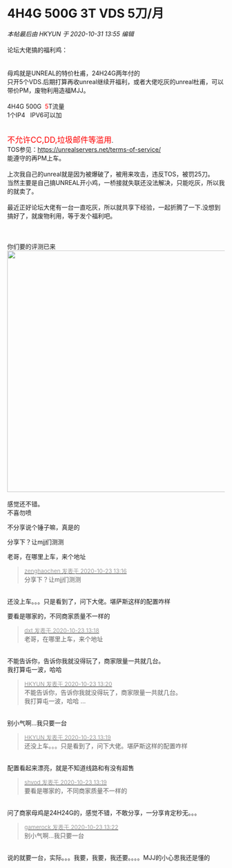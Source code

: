 # 4H4G 500G  3T   VDS  5刀/月


<i class="pstatus"> 本帖最后由 HKYUN 于 2020-10-31 13:55 编辑 </i><br />
<br />
论坛大佬搞的福利鸡：<br />
<br />
<br />
母鸡就是UNREAL的特价杜甫，24H24G两年付的 <br />
只开5个VDS.后期打算再收unreal继续开福利，或者大佬吃灰的unreal杜甫，可以带价PM，废物利用造福MJJ。<br />
<br />
4H4G 500G&nbsp;&nbsp;<font color="Red">5</font>T流量&nbsp; &nbsp;<br />
 1个IP4&nbsp; &nbsp;IPV6可以加 <br />
<br />
<br />
<font size="4"><font color="Red">不允许CC,DD,垃圾邮件等滥用</font></font>. <br />
TOS参见：https://unrealservers.net/terms-of-service/<br />
能遵守的再PM上车。<br />
<br />
上次我自己的unreal就是因为被爆破了，被用来攻击，违反TOS，被罚25刀。<br />
当然主要是自己搞UNREAL开小鸡，一桥接就失联还没法解决，只能吃灰，所以我的就卖了。<br />
<br />
最近正好论坛大佬有一台一直吃灰，所以就共享下经验，一起折腾了一下.没想到搞好了，就废物利用，等于发个福利吧。<br />
<br />
<br />
<br />
你们要的评测已来<br />
<img id="aimg_lDVRM" onclick="zoom(this, this.src, 0, 0, 0)" class="zoom" width="563" height="560" src="https://i.loli.net/2020/10/31/dHAvqVNnIXTCr6c.png" border="0" alt="" /><br />
<br />
感觉还不错。<br />
不喜勿喷

不分享说个锤子嘛，真是的

分享下？<img src="static/image/smiley/default/lol.gif" smilieid="12" border="0" alt="" /><img src="static/image/smiley/default/lol.gif" smilieid="12" border="0" alt="" />让mjj们测测

老哥，在哪里上车，来个地址<img src="static/image/smiley/default/lol.gif" smilieid="12" border="0" alt="" />

<div class="quote"><blockquote><font size="2"><a href="https://www.hostloc.com/forum.php?mod=redirect&amp;goto=findpost&amp;pid=9340730&amp;ptid=757575" target="_blank"><font color="#999999">zenghaochen 发表于 2020-10-23 13:16</font></a></font><br />
分享下？让mjj们测测</blockquote></div><br />
还没上车。。。只是看到了，问下大佬。堪萨斯这样的配置咋样

要看是哪家的，不同商家质量不一样的

<div class="quote"><blockquote><font size="2"><a href="https://www.hostloc.com/forum.php?mod=redirect&amp;goto=findpost&amp;pid=9340739&amp;ptid=757575" target="_blank"><font color="#999999">dxt 发表于 2020-10-23 13:18</font></a></font><br />
老哥，在哪里上车，来个地址</blockquote></div><br />
不能告诉你，告诉你我就没得玩了，商家限量一共就几台。<br />
我打算屯一波，哈哈

<div class="quote"><blockquote><font size="2"><a href="https://www.hostloc.com/forum.php?mod=redirect&amp;goto=findpost&amp;pid=9340749&amp;ptid=757575" target="_blank"><font color="#999999">HKYUN 发表于 2020-10-23 13:20</font></a></font><br />
不能告诉你，告诉你我就没得玩了，商家限量一共就几台。<br />
我打算屯一波，哈哈 ...</blockquote></div><br />
别小气啊...我只要一台

<div class="quote"><blockquote><font size="2"><a href="https://www.hostloc.com/forum.php?mod=redirect&amp;goto=findpost&amp;pid=9340743&amp;ptid=757575" target="_blank"><font color="#999999">HKYUN 发表于 2020-10-23 13:19</font></a></font><br />
还没上车。。。只是看到了，问下大佬。堪萨斯这样的配置咋样</blockquote></div><br />
配置看起来漂亮，就是不知道线路和有没有超售

<div class="quote"><blockquote><font size="2"><a href="https://www.hostloc.com/forum.php?mod=redirect&amp;goto=findpost&amp;pid=9340747&amp;ptid=757575" target="_blank"><font color="#999999">shvod 发表于 2020-10-23 13:19</font></a></font><br />
要看是哪家的，不同商家质量不一样的</blockquote></div><br />
问了商家母鸡是24H24G的，感觉不错，不敢分享，一分享肯定秒无。。。

<div class="quote"><blockquote><font size="2"><a href="https://www.hostloc.com/forum.php?mod=redirect&amp;goto=findpost&amp;pid=9340756&amp;ptid=757575" target="_blank"><font color="#999999">gamerock 发表于 2020-10-23 13:22</font></a></font><br />
别小气啊...我只要一台</blockquote></div><br />
说的就要一台，实际。。。我要，我要，我还要。。。。MJJ的小心思我还是懂的<img src="static/image/smiley/default/lol.gif" smilieid="12" border="0" alt="" />

